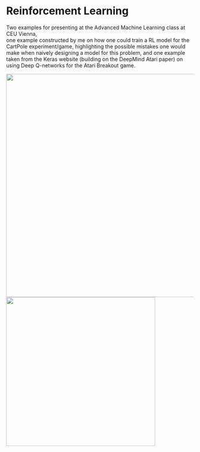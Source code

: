 # Reinforcement Learning

Two examples for presenting at the Advanced Machine Learning class at CEU Vienna,<br>
one example constructed by me on how one could train a RL model for the CartPole experiment/game, highlighting the possible mistakes one would make when naively designing a model for this problem, and one example taken from the Keras website (building on the DeepMind Atari paper) on using Deep Q-networks for the Atari Breakout game.

<div>
  <img src="https://www.gymlibrary.dev/_images/cart_pole.gif" width="600"> 
  <img src="https://miro.medium.com/v2/resize:fit:1760/1*XyIpmXXAjbXerDzmGQL1yA.gif", width=400>
</div>

